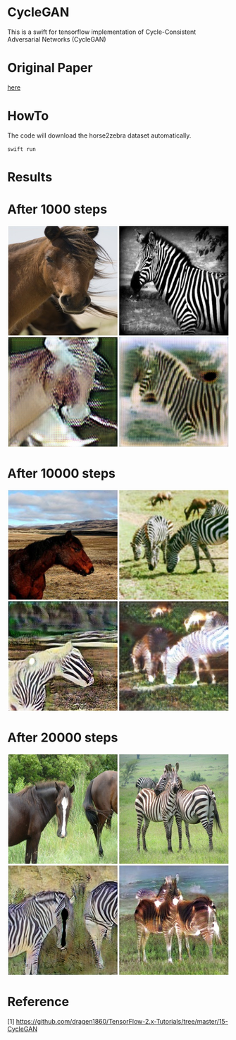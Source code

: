 # CycleGAN

This is a swift for tensorflow implementation of Cycle-Consistent Adversarial Networks (CycleGAN)


# Original Paper

[here](https://arxiv.org/pdf/1703.10593.pdf)

# HowTo

The code will download the horse2zebra dataset automatically.

```
swift run 
```

# Results

# After 1000 steps
![1000 stepts](./output/horse2zebra_step_1000.jpg)

# After 10000 steps
![10000 steps](./output/horse2zebra_step_10000.jpg)

# After 20000 steps
![20000 steps](./output/horse2zebra_step_20000.jpg)

#  Reference

[1] https://github.com/dragen1860/TensorFlow-2.x-Tutorials/tree/master/15-CycleGAN
